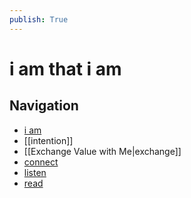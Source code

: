 ```yaml
---
publish: True
---
```

# i am that i am

## Navigation
 - [i am](iam)
 - [[intention]]
 - [[Exchange Value with Me|exchange]]
 - [connect](connect)
 - [listen](listen)
 - [read](read)